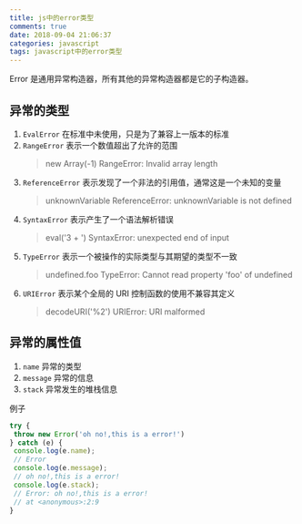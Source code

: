 ```yaml
---
title: js中的error类型
comments: true
date: 2018-09-04 21:06:37
categories: javascript
tags: javascript中的error类型
---
```


Error 是通用异常构造器，所有其他的异常构造器都是它的子构造器。

## 异常的类型

1. `EvalError` 在标准中未使用，只是为了兼容上一版本的标准
1. `RangeError` 表示一个数值超出了允许的范围
    > new Array(-1)
    RangeError: Invalid array length
1. `ReferenceError` 表示发现了一个非法的引用值，通常这是一个未知的变量
    > unknownVariable
    ReferenceError: unknownVariable is not defined
1. `SyntaxError` 表示产生了一个语法解析错误
    > eval('3 + ')
    SyntaxError: unexpected end of input
1.  `TypeError` 表示一个被操作的实际类型与其期望的类型不一致
    > undefined.foo
    TypeError: Cannot read property 'foo' of undefined
1. `URIError` 表示某个全局的 URI 控制函数的使用不兼容其定义
    > decodeURI('%2')
    URIError: URI malformed

## 异常的属性值
 
 1. `name` 异常的类型
 1. `message` 异常的信息
 1. `stack` 异常发生的堆栈信息

例子
 
 ```js
try {
  throw new Error('oh no!,this is a error!')
} catch (e) {
  console.log(e.name);
  // Error
  console.log(e.message);
  // oh no!,this is a error!
  console.log(e.stack);
  // Error: oh no!,this is a error!
  // at <anonymous>:2:9
}
```
